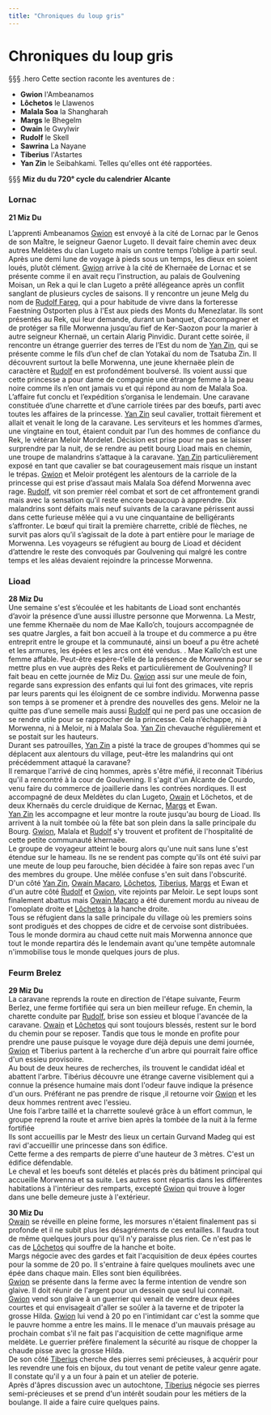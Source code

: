 ```yaml
---
title: "Chroniques du loup gris"
---
```

# Chroniques du loup gris

§§§ .hero
Cette section raconte les aventures de :
- **Gwion** l'Ambeanamos
- **Lôchetos** le Llawenos
- **Malala Soa** la Shangharah
- **Margs** le Bhegelm
- **Owain** le Gwylwir
- **Rudolf** le Skell
- **Sawrina** La Nayane
- **Tiberius** l'Astartes
- **Yan Zin** le Seibahkami.
Telles qu'elles ont été rapportées.

§§§
**Miz du du 720° cycle du calendrier Alcante**

### Lornac
**21 Miz Du**  

L’apprenti Ambeanamos [Gwion](/bestiaire/gwion-gornoc) est envoyé à la cité de Lornac par le Genos de son Maître, le seigneur Gaenor Lugeto. Il devait faire chemin avec deux autres Meldètes du clan Lugeto mais un contre temps l’oblige à partir seul. Après une demi lune de voyage à pieds sous un temps, les dieux en soient loués, plutôt clément. [Gwion](/bestiaire/gwion-gornoc) arrive à la cité de Khernaëe de Lornac et se présente comme il en avait reçu l’instruction, au palais de Goulvening Moisan, un Rek a qui le clan Lugeto a prêté allégeance après un conflit sanglant de plusieurs cycles de saisons. Il y rencontre un jeune Melg du nom de [Rudolf Fareg](/bestiaire/rudolf-fareg), qui a pour habitude de vivre dans la forteresse Faestning Ostporten plus à l'Est aux pieds des Monts du Menezlatar.
Ils sont présentés au Rek, qui leur demande, durant un banquet, d’accompagner et de protéger sa fille Morwenna jusqu’au fief de Ker-Saozon pour la marier à autre seigneur Khernaë, un certain Alarig Pinvidic. Durant cette soirée, il rencontre un étrange guerrier des terres de l’Est du nom de [Yan Zin](/bestiaire/yan-zin), qui se présente comme le fils d’un chef de clan Yotakaï du nom de Tsatuba Zin. Il découvrent surtout la belle Morwenna, une jeune khernaëe plein de caractère et [Rudolf](/bestiaire/rudolf-fareg) en est profondément boulversé. Ils voient aussi que cette princesse a pour dame de compagnie une étrange femme à la peau noire comme ils n’en ont jamais vu et qui répond au nom de Malala Soa.  
L’affaire fut conclu et l’expédition s’organisa le lendemain. Une caravane constituée d’une charrette et d’une carriole tirées par des bœufs, parti avec toutes les affaires de la princesse. [Yan Zin](/bestiaire/yan-zin) seul cavalier, trottait fièrement et allait et venait le long de la caravane. Les serviteurs et les hommes d’armes, une vingtaine en tout, étaient conduit par l’un des hommes de confiance du Rek, le vétéran Meloir Mordelet.
Décision est prise pour ne pas se laisser surprendre par la nuit, de se rendre au petit bourg Lioad mais en chemin, une troupe de malandrins s’attaque à la caravane. [Yan Zin](/bestiaire/yan-zin) particulièrement exposé en tant que cavalier se bat courageusement mais risque un instant le trépas. [Gwion](/bestiaire/gwion-gornoc) et Meloir protégent les alentours de la carriole de la princesse qui est prise d’assaut mais Malala Soa défend Morwenna avec rage. [Rudolf](/bestiaire/rudolf-fareg), vit son premier réel combat et sort de cet affrontement grandi mais avec la sensation qu’il reste encore beaucoup à apprendre. Dix malandrins sont défaits mais neuf suivants de la caravane périssent aussi dans cette furieuse mêlée qui a vu une cinquantaine de belligérants s’affronter. Le bœuf qui tirait la première charrette, criblé de flèches, ne survit pas alors qu’il s’agissait de la dote à part entière pour le mariage de Morwenna. Les voyageurs se réfugient au bourg de Lioad et décident d’attendre le reste des convoqués par Goulvening qui malgré les contre temps et les aléas devaient rejoindre la princesse Morwenna.  

### Lioad
**28 Miz Du**  
Une semaine s'est s’écoulée et les habitants de Lioad sont enchantés d’avoir la présence d’une aussi illustre personne que Morwenna. La Mestr, une femme Khernaëe du nom de Mae Kallo’ch, toujours accompagnée de ses quatre Jargles, a fait bon accueil à la troupe et du commerce a pu être entreprit entre le groupe et la communauté, ainsi un boeuf a pu être acheté et les armures, les épées et les arcs ont été vendus. . Mae Kallo’ch est une femme affable. Peut-être espère-t’elle de la présence de Morwenna pour se mettre plus en vue auprès des Reks et particulièrement de Goulvening? Il fait beau en cette journée de Miz Du. [Gwion](/bestiaire/gwion-gornoc) assi sur une meule de foin, regarde sans expression des enfants qui lui font des grimaces, vite repris par leurs parents qui les éloignent de ce sombre individu. Morwenna passe son temps à se promener et à prendre des nouvelles des gens. Meloir ne la quitte pas d’une semelle mais aussi [Rudolf](/bestiaire/rudolf-fareg) qui ne perd pas une occasion de se rendre utile pour se rapprocher de la princesse. Cela n’échappe, ni à Morwenna, ni à Meloir, ni à Malala Soa.
[Yan Zin](/bestiaire/yan-zin) chevauche régulièrement et se postait sur les hauteurs.  
Durant ses patrouilles, [Yan Zin](/bestiaire/yan-zin) a pisté la trace de groupes d'hommes qui se déplacent aux alentours du village, peut-être les malandrins qui ont précédemment attaqué la caravane?  
Il remarque l'arrivé de cinq hommes, après s'être méfié, il reconnait Tibérius qu'il a rencontré à la cour de Goulvening. Il s'agit d'un Alcante de Courdo, venu faire du commerce de joaillerie dans les contrées nordiques. Il est accompagné de deux Meldètes du clan Lugeto, [Owain](/bestiaire/owain-macaro) et Löchetos, et de deux Khernaës du cercle druidique de Kernac, [Margs](/bestiaire/margs-maenkalon) et Ewan.  
[Yan Zin](/bestiaire/yan-zin) les accompagne et leur montre la route jusqu'au bourg de Lioad. Ils arrivent à la nuit tombée où la fête bat son plein dans la salle principale du Bourg. [Gwion](/bestiaire/gwion-gornoc), Malala et [Rudolf](/bestiaire/rudolf-fareg) s'y trouvent et profitent de l'hospitalité de cette petite communauté khernaëe.  
Le groupe de voyageur atteint le bourg alors qu'une nuit sans lune s'est étendue sur le hameau. Ils ne se rendent pas compte qu'ils ont été suivi par une meute de loup peu farouche, bien décidée à faire son repas avec l'un des membres du groupe. Une mêlée confuse s'en suit dans l'obscurité. D'un côté [Yan Zin](/bestiaire/yan-zin), [Owain Macaro](/bestiaire/owain-macaro), [Lôchetos](/bestiaire/lochetos-vlatcano), [Tiberius](/bestiaire/tiberius-don-alonzo), [Margs](/bestiaire/margs-maenkalon) et Ewan et d'un autre côté [Rudolf](/bestiaire/rudolf-fareg) et [Gwion](/bestiaire/gwion-gornoc), vite rejoints par Meloir. Le sept loups sont finalement abattus mais [Owain Macaro](/bestiaire/owain-macaro) a été durement mordu au niveau de l'omoplate droite et [Lôchetos](/bestiaire/lochetos-vlatcano) à la hanche droite.  
Tous se réfugient dans la salle principale du village où les premiers soins sont prodigués et des choppes de cidre et de cervoise sont distribuées. Tous le monde dormira au chaud cette nuit mais Morwenna annonce que tout le monde repartira dés le lendemain avant qu'une tempête automnale n'immobilise tous le monde quelques jours de plus.  

### Feurm Brelez
**29 Miz Du**  
La caravane reprends la route en direction de l'étape suivante, Feurm Berlez, une ferme fortifiée qui sera un bien meilleur refuge. En chemin, la charette conduite par [Rudolf](/bestiaire/rudolf-fareg), brise son essieu et bloque l'avancée de la caravane. [Owain](/bestiaire/owain-macaro) et [Lôchetos](/bestiaire/lochetos-vlatcano) qui sont toujours blessés, restent sur le bord du chemin pour se reposer. Tandis que tous le monde en profite pour prendre une pause puisque le voyage dure déjà depuis une demi journée, [Gwion](/bestiaire/gwion-gornoc) et Tiberius partent à la recherche d'un arbre qui pourrait faire office d'un essieu provisoire.  
Au bout de deux heures de recherches, ils trouvent le candidat idéal et abattent l'arbre. Tibérius découvre une étrange caverne visiblement qui a connue la présence humaine mais dont l'odeur fauve indique la présence d'un ours. Préférant ne pas prendre de risque ,il retourne voir [Gwion](/bestiaire/gwion-gornoc) et les deux hommes rentrent avec l'essieu.  
Une fois l'arbre taillé et la charrette soulevé grâce à un effort commun, le groupe reprend la route et arrive bien après la tombée de la nuit à la ferme fortifiée  
Ils sont accueillis par le Mestr des lieux un certain Gurvand Madeg qui est ravi d'accueillir une princesse dans son édifice.  
Cette ferme a des remparts de pierre d'une hauteur de 3 mètres. C'est un édifice défendable.  
Le cheval et les boeufs sont dételés et placés près du bâtiment principal qui accueille Morwenna et sa suite. Les autres sont répartis dans les différentes habitations à l'intérieur des remparts, excepté [Gwion](/bestiaire/gwion-gornoc) qui trouve à loger dans une belle demeure juste à l'extérieur.  

**30 Miz Du**  
[Owain](/bestiaire/owain-macaro) se réveille en pleine forme, les morsures n'étaient finalement pas si profonde et il ne subit plus les désagréments de ces entailles. Il faudra tout de même quelques jours pour qu'il n'y paraisse plus rien. Ce n'est pas le cas de [Lôchetos](/bestiaire/lochetos-vlatcano) qui souffre de la hanche et boite.  
Margs négocie avec des gardes et fait l'acquisition de deux épées courtes pour la somme de 20 po. Il s'entraine à faire quelques moulinets avec une épée dans chaque main. Elles sont bien équilibrées.  
[Gwion](/bestiaire/gwion-gornoc) se présente dans la ferme avec la ferme intention de vendre son glaive. Il doit réunir de l'argent pour un dessein que seul lui connait.  
[Gwion](/bestiaire/gwion-gornoc) vend son glaive à un guerrier qui venait de vendre deux épées courtes et qui envisageait d'aller se soûler à la taverne et de tripoter la grosse Hilda. [Gwion](/bestiaire/gwion-gornoc) lui vend à 20 po en l'intimidant car c'est la somme que le pauvre homme a entre les mains. Il le menace d'un mauvais présage au prochain combat s'il ne fait pas l'acquisition de cette magnifique arme meldète. Le guerrier préfère finalement la sécurité au risque de chopper la chaude pisse avec la grosse Hilda.  
De son côté [Tiberius](/bestiaire/tiberius-don-alonzo) cherche des pierres semi précieuses,  à acquérir pour les revendre une fois en bijoux, du tout venant de petite valeur genre agate. Il constate qu'il y a un four à pain et un atelier  de poterie.  
Après d'âpres discussion avec un autochtone, [Tiberius](/bestiaire/tiberius-don-alonzo) négocie ses pierres semi-précieuses et se prend d'un intérêt soudain pour les métiers de la boulange. Il aide a faire cuire quelques pains.  
